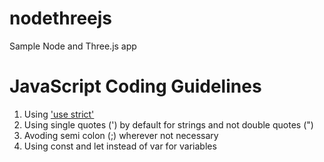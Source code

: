 # nodethreejs
Sample Node and Three.js app

# JavaScript Coding Guidelines
1. Using ['use strict'](https://www.w3schools.com/js/js_strict.asp)
2. Using single quotes (') by default for strings and not double quotes (")
3. Avoding semi colon (;) wherever not necessary
4. Using const and let instead of var for variables